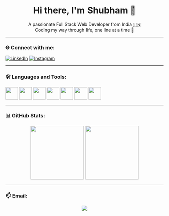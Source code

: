 <h1 align="center">Hi there, I'm Shubham 👋</h1>

<p align="center">
  A passionate Full Stack Web Developer from India 🇮🇳<br/>
  Coding my way through life, one line at a time 🚀
</p>

---

### 🌐 Connect with me:

[![LinkedIn](https://img.shields.io/badge/-LinkedIn-0A66C2?style=for-the-badge&logo=linkedin&logoColor=white)](https://www.linkedin.com/in/shubham-thube-5701a3262?)
[![Instagram](https://img.shields.io/badge/-Instagram-E4405F?style=for-the-badge&logo=instagram&logoColor=white)](https://www.instagram.com/_shubham7702_)

---

### 🛠️ Languages and Tools:

<img src="https://cdn.jsdelivr.net/gh/devicons/devicon/icons/html5/html5-original.svg" width="40" />
<img src="https://cdn.jsdelivr.net/gh/devicons/devicon/icons/css3/css3-original.svg" width="40" />
<img src="https://cdn.jsdelivr.net/gh/devicons/devicon/icons/javascript/javascript-original.svg" width="40" />
<img src="https://cdn.jsdelivr.net/gh/devicons/devicon/icons/bootstrap/bootstrap-original.svg" width="40" />
<img src="https://cdn.jsdelivr.net/gh/devicons/devicon/icons/csharp/csharp-original.svg" width="40" />
<img src="https://cdn.jsdelivr.net/gh/devicons/devicon/icons/dot-net/dot-net-original.svg" width="40" />
<img src="https://cdn.jsdelivr.net/gh/devicons/devicon/icons/react/react-original.svg" width="40" />

---

### 📊 GitHub Stats:

<p align="center">
  <img src="https://github-readme-stats.vercel.app/api?username=shubham774102&show_icons=true&theme=tokyonight" height="170" />
  <img src="https://github-readme-stats.vercel.app/api/top-langs/?username=shubham774102&layout=compact&theme=tokyonight" height="170" />
</p>

---

### 📫 Email:

<p align="center">
  <a href="mailto:your.email@example.com"><img src="https://img.shields.io/badge/Email-D14836?style=for-the-badge&logo=gmail&logoColor=white" /></a>
</p>
